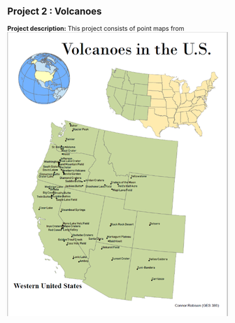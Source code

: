 ## Project 2 : Volcanoes

**Project description:** This project consists of point maps from 
<img src="../Projects_486/Volcanoes.PNG?raw=true"/>

